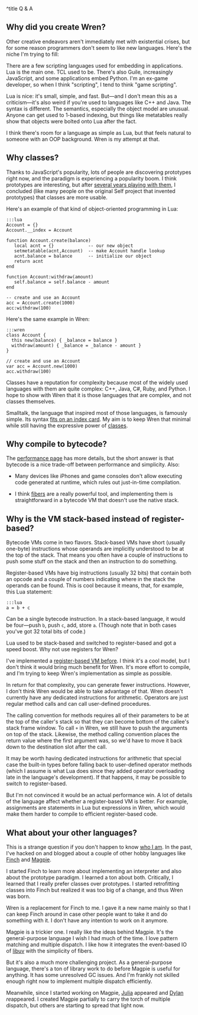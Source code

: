 ^title Q & A

## Why did you create Wren?

Other creative endeavors aren't immediately met with existential crises, but
for some reason programmers don't seem to like new languages. Here's the niche
I'm trying to fill:

There are a few scripting languages used for embedding in applications. Lua is
the main one. TCL used to be. There's also Guile, increasingly JavaScript, and
some applications embed Python. I'm an ex-game developer, so when I think
"scripting", I tend to think "game scripting".

Lua is nice: it's small, simple, and fast. But&mdash;and I don't mean this as a
criticism&mdash;it's also weird if you're used to languages like C++ and Java.
The syntax is different. The semantics, especially the object model are
unusual. Anyone can get used to 1-based indexing, but things like metatables
really show that objects were bolted onto Lua after the fact.

I think there's room for a language as simple as Lua, but that feels natural to
someone with an OOP background. Wren is my attempt at that.

## Why classes?

Thanks to JavaScript's popularity, lots of people are discovering prototypes
right now, and the paradigm is experiencing a popularity boom. I think
prototypes are interesting, but after [several years playing with them][finch],
I concluded (like many people on the original Self project that invented
prototypes) that classes are more usable.

[finch]: http://finch.stuffwithstuff.com/

Here's an example of that kind of object-oriented programming in Lua:

    :::lua
    Account = {}
    Account.__index = Account

    function Account.create(balance)
       local acnt = {}             -- our new object
       setmetatable(acnt,Account)  -- make Account handle lookup
       acnt.balance = balance      -- initialize our object
       return acnt
    end

    function Account:withdraw(amount)
       self.balance = self.balance - amount
    end

    -- create and use an Account
    acc = Account.create(1000)
    acc:withdraw(100)

Here's the same example in Wren:

    :::wren
    class Account {
      this new(balance) { _balance = balance }
      withdraw(amount) { _balance = _balance - amount }
    }

    // create and use an Account
    var acc = Account.new(1000)
    acc.withdraw(100)

Classes have a reputation for complexity because most of the widely used
languages with them are quite complex: C++, Java, C#, Ruby, and Python. I hope
to show with Wren that it is those languages that are complex, and not classes
themselves.

Smalltalk, the language that inspired most of those languages, is famously
simple. Its syntax [fits on an index card][card]. My aim is to keep Wren that
minimal while still having the expressive power of [classes](classes.html).

[card]: http://www.jarober.com/blog/blogView?showComments=true&title=Readability+is+Key&entry=3506312690

## Why compile to bytecode?

The [performance page](performance.html) has more details, but the short answer
is that bytecode is a nice trade-off between performance and simplicity. Also:

 *  Many devices like iPhones and game consoles don't allow executing code
    generated at runtime, which rules out just-in-time compilation.

 *  I think [fibers][] are a really powerful tool, and implementing them is
    straightforward in a bytecode VM that doesn't use the native stack.

[fibers]: concurrency.html

## Why is the VM stack-based instead of register-based?

Bytecode VMs come in two flavors. Stack-based VMs have short (usually one-byte)
instructions whose operands are implicitly understood to be at the top of the
stack. That means you often have a couple of instructions to push some stuff on
the stack and then an instruction to do something.

Register-based VMs have big instructions (usually 32 bits) that contain both an
opcode and a couple of numbers indicating where in the stack the operands can
be found. This is cool because it means, that, for example, this Lua statement:

    :::lua
    a = b + c

Can be a single bytecode instruction. In a stack-based language, it would be
four&mdash;push `b`, push `c`, add, store `a`. (Though note that in both cases
you've got 32 total bits of code.)

Lua used to be stack-based and switched to register-based and got a speed
boost. Why not use registers for Wren?

I've implemented a [register-based VM
before](http://finch.stuffwithstuff.com/). I think it's a cool model, but I
don't think it would bring much benefit for Wren. It's more effort to compile,
and I'm trying to keep Wren's implementation as simple as possible.

In return for that complexity, you can generate fewer instructions. However, I
don't think Wren would be able to take advantage of that. Wren doesn't
currently have any dedicated instructions for arithmetic. Operators are just
regular method calls and can call user-defined procedures.

The calling convention for methods requires all of their parameters to be at
the top of the caller's stack so that they can become bottom of the callee's
stack frame window. To call `+` in Wren, we still have to push the arguments on
top of the stack. Likewise, the method calling convention places the return
value where the first argument was, so we'd have to move it back down to the
destination slot after the call.

It may be worth having dedicated instructions for arithmetic that special case
the built-in types before falling back to user-defined operator methods (which
I assume is what Lua does since they added operator overloading late in the
language's development). If that happens, it may be possible to switch to
register-based.

But I'm not convinced it would be an actual performance win. A lot of details
of the language affect whether a register-based VM is better. For example,
assignments are statements in Lua but expressions in Wren, which would make
them harder to compile to efficient register-based code.

## What about your other languages?

This is a strange question if you don't happen to know [who I am][me]. In the
past, I've hacked on and blogged about a couple of other hobby languages like
[Finch][] and [Magpie][].

[me]: http://journal.stuffwithstuff.com
[magpie]: http://magpie-lang.org/

I started Finch to learn more about implementing an interpreter and also about
the prototype paradigm. I learned a ton about both. Critically, I learned that
I really prefer classes over prototypes. I started retrofitting classes into
Finch but realized it was too big of a change, and thus Wren was born.

Wren is a replacement for Finch to me. I gave it a new name mainly so that I
can keep Finch around in case other people want to take it and do something
with it. I don't have any intention to work on it anymore.

Magpie is a trickier one. I really like the ideas behind Magpie. It's the
general-purpose language I wish I had much of the time. I love pattern matching
and multiple dispatch. I like how it integrates the event-based IO of [libuv][]
with the simplicity of fibers.

[libuv]: https://github.com/joyent/libuv

But it's also a much more challenging project. As a general-purpose language,
there's a ton of library work to do before Magpie is useful for anything. It
has some unresolved GC issues. And I'm frankly not skilled enough right now to
implement multiple dispatch efficiently.

Meanwhile, since I started working on Magpie, [Julia](http://julialang.org/)
appeared and [Dylan](http://opendylan.org/) *re*appeared. I created Magpie
partially to carry the torch of multiple dispatch, but others are starting to
spread that light now.
